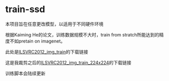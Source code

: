 # train-ssd
本项目旨在任意更改模型，以适用于不同硬件环境

根据Kaiming He的论文，训练数据规模不大时，train from stratch所能达到的精度不如pretain on imagenet。

此处是[ILSVRC2012_img_train](https://pan.baidu.com/s/1TdFvKZJyX_CMkdjWqAlaeg)的下载链接

这是我裁剪之后的[ILSVRC2012_img_train_224x224](https://pan.baidu.com/s/1PamzHH14wUITchMelT0Fvw)的下载链接

训练脚本会陆续更新
